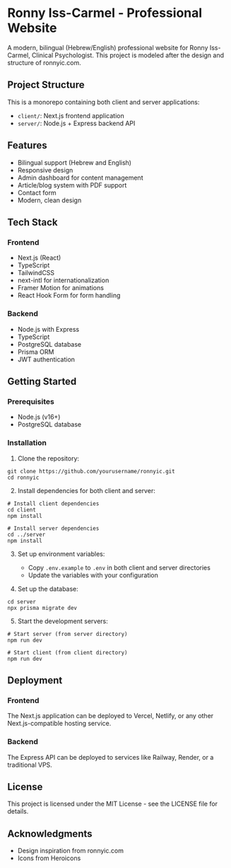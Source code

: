 # Ronny Iss-Carmel - Professional Website

A modern, bilingual (Hebrew/English) professional website for Ronny Iss-Carmel, Clinical Psychologist. This project is modeled after the design and structure of ronnyic.com.

## Project Structure

This is a monorepo containing both client and server applications:

- `client/`: Next.js frontend application
- `server/`: Node.js + Express backend API

## Features

- Bilingual support (Hebrew and English)
- Responsive design
- Admin dashboard for content management
- Article/blog system with PDF support
- Contact form
- Modern, clean design

## Tech Stack

### Frontend
- Next.js (React)
- TypeScript
- TailwindCSS
- next-intl for internationalization
- Framer Motion for animations
- React Hook Form for form handling

### Backend
- Node.js with Express
- TypeScript
- PostgreSQL database
- Prisma ORM
- JWT authentication

## Getting Started

### Prerequisites

- Node.js (v16+)
- PostgreSQL database

### Installation

1. Clone the repository:
```
git clone https://github.com/yourusername/ronnyic.git
cd ronnyic
```

2. Install dependencies for both client and server:
```
# Install client dependencies
cd client
npm install

# Install server dependencies
cd ../server
npm install
```

3. Set up environment variables:
   - Copy `.env.example` to `.env` in both client and server directories
   - Update the variables with your configuration

4. Set up the database:
```
cd server
npx prisma migrate dev
```

5. Start the development servers:
```
# Start server (from server directory)
npm run dev

# Start client (from client directory)
npm run dev
```

## Deployment

### Frontend
The Next.js application can be deployed to Vercel, Netlify, or any other Next.js-compatible hosting service.

### Backend
The Express API can be deployed to services like Railway, Render, or a traditional VPS.

## License

This project is licensed under the MIT License - see the LICENSE file for details.

## Acknowledgments

- Design inspiration from ronnyic.com
- Icons from Heroicons